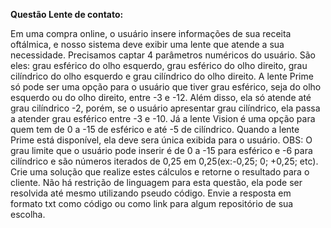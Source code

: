 **Questão Lente de contato:**

Em uma compra online, o usuário insere informações de sua receita oftálmica, e nosso sistema deve exibir uma lente que atende a sua necessidade. Precisamos captar 4 parâmetros numéricos do usuário.
São eles: grau esférico do olho esquerdo, grau esférico do olho direito, grau cilíndrico do olho esquerdo e grau cilíndrico do olho direito. 
A lente Prime só pode ser uma opção para o usuário que tiver grau esférico, seja do olho esquerdo ou do olho direito, entre -3 e -12. Além disso, ela só atende até grau cilíndrico -2, porém, se o usuário apresentar grau cilíndrico, ela passa a atender grau esférico entre -3 e -10. Já a lente Vision é uma opção para quem tem de 0 a -15 de esférico e até -5 de cilíndrico. 
Quando a lente Prime está disponível, ela deve sera única exibida para o usuário. 
OBS: O grau limite que o usuário pode inserir é de 0 a -15 para esférico e -6 para cilíndrico e são números iterados de 0,25 em 0,25(ex:-0,25; 0; +0,25; etc). 
Crie uma solução que realize estes cálculos e retorne o resultado para o cliente. Não há restrição de linguagem para esta questão, ela pode ser resolvida até mesmo utilizando pseudo código. Envie a resposta em formato txt como código ou como link para algum repositório de sua escolha.